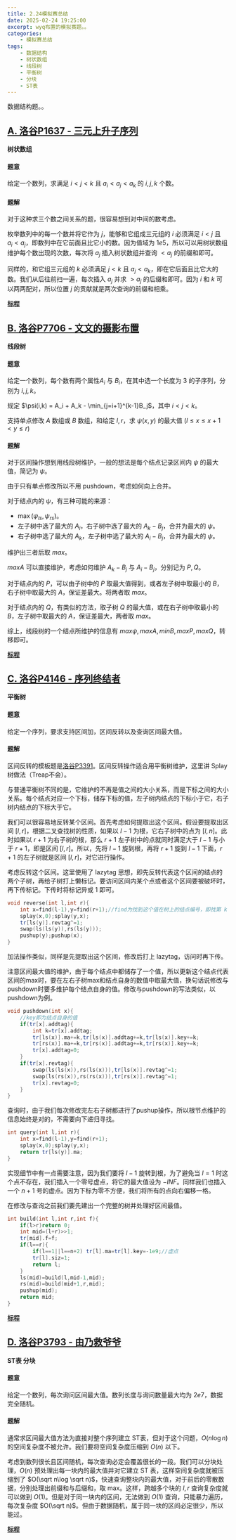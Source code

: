 ```yaml
---
title: 2.24模拟赛总结
date: 2025-02-24 19:25:00
excerpt: wyq布置的模拟赛题。。
categories: 
    - 模拟赛总结
tags: 
    - 数据结构
    - 树状数组
    - 线段树
    - 平衡树
    - 分块
    - ST表
---
```

数据结构题。。

## [A. 洛谷P1637 - 三元上升子序列](https://www.luogu.com.cn/problem/P1637)
**树状数组**
#### 题意
给定一个数列，求满足 $i<j<k$ 且 $a_i<a_j<a_k$ 的 $i,j,k$ 个数。
#### 题解
对于这种求三个数之间关系的题，很容易想到对中间的数考虑。

枚举数列中的每一个数并将它作为 $j$，能够和它组成三元组的 $i$ 必须满足 $i<j$ 且 $a_i<a_j$，即数列中在它前面且比它小的数。因为值域为 $1e5$，所以可以用树状数组维护每个数出现的次数，每次将 $a_j$ 插入树状数组并查询 $<a_j$ 的前缀和即可。

同样的，和它组三元组的 $k$ 必须满足 $j<k$ 且 $a_j<a_k$，即在它后面且比它大的数。我们从后往前扫一遍，每次插入 $a_j$ 并求 $>a_j$ 的后缀和即可。因为 $i$ 和 $k$ 可以两两配对，所以位置 $j$ 的贡献就是两次查询的前缀和相乘。

**[标程](https://yumomeow.github.io/2025/02/24/std/#洛谷P1637)**

## [B. 洛谷P7706 - 文文的摄影布置](https://www.luogu.com.cn/problem/P7706)
**线段树**
#### 题意
给定一个数列，每个数有两个属性$A_i$ 与 $B_i$，在其中选一个长度为 $3$ 的子序列，分别为 $i,j,k$。

规定 $\psi(i,k) = A_i + A_k - \min_{j=i+1}^{k-1}B_j$，其中 $i<j<k$。

支持单点修改 $A$ 数组或 $B$ 数组，和给定 $l,r$，求 $\psi(x,y)$ 的最大值 $(l\le x\le x+1<y\le r)$

#### 题解
对于区间操作想到用线段树维护，一般的想法是每个结点记录区间内 $\psi$ 的最大值，简记为 $\psi$。

由于只有单点修改所以不用 pushdown，考虑如何向上合并。

对于结点内的 $\psi$，有三种可能的来源：
- $\max(\psi_{ls},\psi_{rs})$。
- 左子树中选了最大的 $A_i$，右子树中选了最大的 $A_k-B_j$，合并为最大的 $\psi$。
- 右子树中选了最大的 $A_k$，左子树中选了最大的 $A_i-B_j$，合并为最大的 $\psi$。

维护出三者后取 $max$。

$maxA$ 可以直接维护，考虑如何维护 $A_k-B_j$ 与 $A_i-B_j$，分别记为 $P,Q$。

对于结点内的 $P$，可以由子树中的 $P$ 取最大值得到，或者左子树中取最小的 $B$，右子树中取最大的 $A$，保证差最大。将两者取 $max$。

对于结点内的 $Q$，有类似的方法，取子树 $Q$ 的最大值，或在右子树中取最小的 $B$，左子树中取最大的 $A$，保证差最大，两者取 $max$。

综上，线段树的一个结点所维护的信息有 $max\psi,maxA,minB,maxP,maxQ$，转移即可。

**[标程](https://yumomeow.github.io/2025/02/24/std/#洛谷P7706)**

## [C. 洛谷P4146 - 序列终结者](https://www.luogu.com.cn/problem/P4146)
**平衡树**
#### 题意
给定一个序列，要求支持区间加，区间反转以及查询区间最大值。
#### 题解
区间反转的模板题是[洛谷P3391](https://www.luogu.com.cn/problem/P3391)。区间反转操作适合用平衡树维护，这里讲 Splay 树做法（Treap不会）。

与普通平衡树不同的是，它维护的不再是值之间的大小关系，而是下标之间的大小关系。每个结点对应一个下标，储存下标的值，左子树内结点的下标小于它，右子树内结点的下标大于它。

我们可以很容易地反转某个区间。首先考虑如何提取出这个区间。假设要提取出区间 $[l,r]$，根据二叉查找树的性质，如果以 $l-1$ 为根，它右子树中的点为 $[l,n]$。此时如果以 $r+1$ 为右子树的根，那么 $r+1$ 左子树中的点就同时满足大于 $l-1$ 与小于 $r+1$，即是区间 $[l,r]$。所以，先将 $l-1$ 旋到根，再将 $r+1$ 旋到 $l-1$ 下面，$r+1$ 的左子树就是区间 $[l,r]$，对它进行操作。

考虑反转这个区间。这里使用了 lazytag 思想，即先反转代表这个区间的结点的两个子树，再给子树打上懒标记。要访问区间内某个点或者这个区间要被破坏时，再下传标记。下传时将标记异或 $1$ 即可。
```cpp
void reverse(int l,int r){
	int x=find(l-1),y=find(r+1);//find为找到这个值在树上的结点编号，即找第 k 小值。
	splay(x,0);splay(y,x);
	tr[ls(y)].revtag^=1;
	swap(ls(ls(y)),rs(ls(y)));
	pushup(y);pushup(x);
}
```

加法操作类似，同样是先提取出这个区间，修改后打上 lazytag，访问时再下传。

注意区间最大值的维护，由于每个结点中都储存了一个值，所以更新这个结点代表区间的max时，要在左右子树max和结点自身的数值中取最大值，换句话说修改与pushdown时要多维护每个结点自身的值。修改与pushdown的写法类似，以pushdown为例。
```cpp
void pushdown(int x){
    //key即为结点自身的值
	if(tr[x].addtag){
		int k=tr[x].addtag;
		tr[ls(x)].ma+=k,tr[ls(x)].addtag+=k,tr[ls(x)].key+=k;
		tr[rs(x)].ma+=k,tr[rs(x)].addtag+=k,tr[rs(x)].key+=k;
		tr[x].addtag=0;
	}
	if(tr[x].revtag){
		swap(ls(ls(x)),rs(ls(x))),tr[ls(x)].revtag^=1;
		swap(ls(rs(x)),rs(rs(x))),tr[rs(x)].revtag^=1;
		tr[x].revtag=0;		
	}
}
```
查询时，由于我们每次修改完左右子树都进行了pushup操作，所以根节点维护的信息始终是对的，不需要向下递归寻找。
```cpp
int query(int l,int r){
	int x=find(l-1),y=find(r+1);
	splay(x,0);splay(y,x);
	return tr[ls(y)].ma;	
}
```
实现细节中有一点需要注意，因为我们要将 $l-1$ 旋转到根，为了避免当 $l=1$ 时这个点不存在，我们插入一个零号虚点，将它的最大值设为 $-INF$。同样我们也插入一个 $n+1$ 号的虚点。因为下标为零不方便，我们将所有的点向右偏移一格。

在修改与查询之前我们要先建出一个完整的树并处理好区间最值。
```cpp
int build(int l,int r,int f){
	if(l>r)return 0;
	int mid=(l+r)>>1;
	tr[mid].f=f;
	if(l==r){
		if(l==1||l==n+2) tr[l].ma=tr[l].key=-1e9;//虚点
		tr[l].siz=1;
		return l;
	}
	ls(mid)=build(l,mid-1,mid);
	rs(mid)=build(mid+1,r,mid);
	pushup(mid);
	return mid;
}
```
**[标程](https://yumomeow.github.io/2025/02/24/std/#洛谷P4146)**

## [D. 洛谷P3793 - 由乃救爷爷](https://www.luogu.com.cn/problem/P3793)
**ST表 分块**
#### 题意
给定一个数列，每次询问区间最大值。数列长度与询问数量最大均为 $2e7$，数据完全随机。
#### 题解
通常求区间最大值方法为直接对整个序列建立 ST表，但对于这个问题，$O(n\log n)$ 的空间复杂度不被允许。我们要将空间复杂度压缩到 $O(n)$ 以下。

考虑到数列很长且区间随机，每次查询必定会覆盖很长的一段。我们可以分块处理，$O(n)$ 预处理出每一块内的最大值并对它建立 ST 表，这样空间复杂度就被压缩到了 $O(\sqrt n\log \sqrt n)$，快速查询整块内的最大值，对于前后的零散数据，分别处理出前缀和与后缀和，取 max。这样，跨越多个块的 $l,r$ 查询复杂度就可以做到 $O(1)$。但是对于同一块内的区间，无法做到 $O(1)$ 查询，只能暴力遍历，每次复杂度 $O(\sqrt n)$。但由于数据随机，属于同一块的区间必定很少，所以能过。

**[标程](https://yumomeow.github.io/2025/02/24/std/#洛谷P3793)**